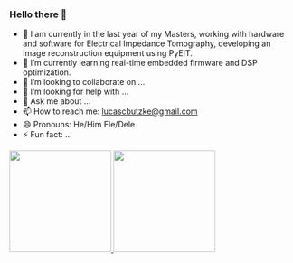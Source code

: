 ### Hello there 👋 

<!--**lucasbutzke/lucasbutzke** is a ✨ _special_ ✨ repository because its `README.md` (this file) appears on your GitHub profile.
-->

<!--Here are some ideas to get you started:-->

- 🔭 I am currently in the last year of my Masters, working with hardware and software for Electrical Impedance Tomography, developing an image reconstruction equipment using PyEIT.
- 🌱 I’m currently learning real-time embedded firmware and DSP optimization.
- 👯 I’m looking to collaborate on ...
- 🤔 I’m looking for help with ...
- 💬 Ask me about ...
- 📫 How to reach me: lucascbutzke@gmail.com
- 😄 Pronouns: He/Him Ele/Dele
- ⚡ Fun fact: ...

<div>
  <a href="https://github.com/lucasbutzke">
  <img height="180em" src="https://github-readme-stats.vercel.app/api?username=lucasbutzke&show_icons=true&theme=dark&include_all_commits=true&count_private=true"/>
  <img height="180em" src="https://github-readme-stats.vercel.app/api/top-langs/?username=lucasbutzke&layout=compact&langs_count=7&theme=dark"/>
</div>
